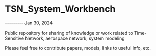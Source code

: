 # TSN_System_Workbench

--------- Jan 30, 2024

Public repository for sharing of knowledge or work related to Time-Sensitive Network, aerospace network, system modeling

Please feel free to contribute papers, models, links to useful info, etc.
